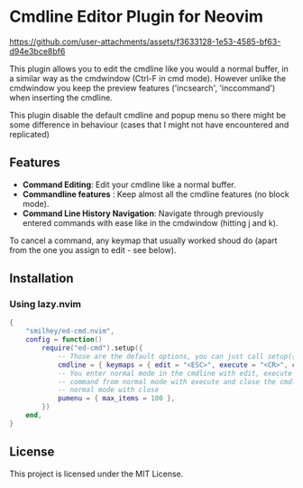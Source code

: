 # Cmdline Editor Plugin for Neovim

https://github.com/user-attachments/assets/f3633128-1e53-4585-bf63-d94e3bce8bf6

This plugin allows you to edit the cmdline like you would a normal buffer, in a
similar way as the cmdwindow (Ctrl-F in cmd mode). However unlike the cmdwindow
you keep the preview features ('incsearch', 'inccommand') when inserting the
cmdline.

This plugin disable the default cmdline and popup menu so there might be some
difference in behaviour (cases that I might not have encountered and replicated)

## Features

- **Command Editing**: Edit your cmdline like a normal buffer.
- **Commandline features** : Keep almost all the cmdline features (no block mode).
- **Command Line History Navigation**: Navigate through previously entered
  commands with ease like in the cmdwindow (hitting j and k).

To cancel a command, any keymap that usually worked shoud do (apart from the one you assign to edit - see below).

## Installation

### Using lazy.nvim

```lua
{
	"smilhey/ed-cmd.nvim",
	config = function()
		require("ed-cmd").setup({
			-- Those are the default options, you can just call setup({}) if you don't want to change the defaults
			cmdline = { keymaps = { edit = "<ESC>", execute = "<CR>", close = "<C-C>" } },
			-- You enter normal mode in the cmdline with edit, execute a
			-- command from normal mode with execute and close the cmdline in
			-- normal mode with close
			pumenu = { max_items = 100 },
		})
	end,
}
```

## License

This project is licensed under the MIT License.
